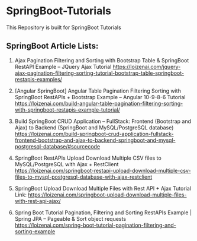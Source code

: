 # SpringBoot-Tutorials
This Repository is built for SpringBoot Tutorials

SpringBoot Article Lists:
------------------------

1. Ajax Pagination Filtering and Sorting with Bootstrap Table & SpringBoot RestAPI Example – JQuery Ajax Tutorial
https://loizenai.com/jquery-ajax-pagination-filtering-sorting-tutorial-bootstrap-table-springboot-restapis-examples/

2. [Angular SpringBoot] Angular Table Pagination Filtering Sorting with SpringBoot RestAPIs + Bootstrap Example – Angular 10-9-8-6 Tutorial
https://loizenai.com/build-angular-table-pagination-filtering-sorting-with-springboot-restapis-example-tutorial/

3. Build SpringBoot CRUD Application – FullStack: Frontend (Bootstrap and Ajax) to Backend (SpringBoot and MySQL/PostgreSQL database)
https://loizenai.com/build-springboot-crud-application-fullstack-frontend-bootstrap-and-ajax-to-backend-springboot-and-mysql-postgresql-database/#sourcecode

4. SpringBoot RestAPIs Upload Download Multiple CSV files to MySQL/PostgreSQL with Ajax + RestClient
https://loizenai.com/springboot-restapi-upload-download-multiple-csv-files-to-mysql-postgresql-database-with-ajax-restclient

5. SpringBoot Upload Download Multiple Files with Rest API + Ajax Tutorial
Link: https://loizenai.com/springboot-upload-download-multiple-files-with-rest-api-ajax/

6. Spring Boot Tutorial Pagination, Filtering and Sorting RestAPIs Example | Spring JPA – Pageable & Sort object requests
https://loizenai.com/spring-boot-tutorial-pagination-filtering-and-sorting-example
